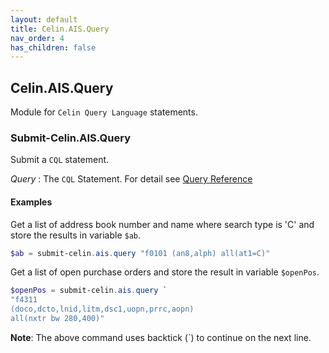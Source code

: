 ```yaml
---
layout: default
title: Celin.AIS.Query
nav_order: 4
has_children: false
---
```


## Celin.AIS.Query

Module for `Celin Query Language` statements.

### Submit-Celin.AIS.Query

Submit a `CQL` statement.

_Query_
: The `CQL` Statement.  For detail see [Query Reference](https://celin.io/xl-docs/query.html)


#### Examples

Get a list of address book number and name where search type is 'C' and store the results in variable `$ab`.

```powershell
$ab = submit-celin.ais.query "f0101 (an8,alph) all(at1=C)"
```

Get a list of open purchase orders and store the result in variable `$openPos`.

```powershell
$openPos = submit-celin.ais.query `
"f4311
(doco,dcto,lnid,litm,dsc1,uopn,prrc,aopn)
all(nxtr bw 280,400)"
```

__Note__: The above command uses backtick (\`) to continue on the next line.
